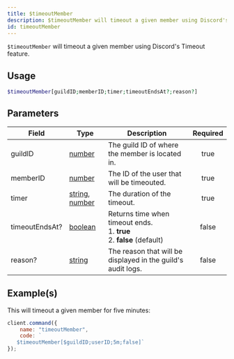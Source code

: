 ```yaml
---
title: $timeoutMember
description: $timeoutMember will timeout a given member using Discord's Timeout feature.
id: timeoutMember
---
```


`$timeoutMember` will timeout a given member using Discord's Timeout feature.

## Usage

```php
$timeoutMember[guildID;memberID;timer;timeoutEndsAt?;reason?]
```

## Parameters

| Field          | Type                                                                                                                                                                                                 | Description                                                                      | Required |
| -------------- | ---------------------------------------------------------------------------------------------------------------------------------------------------------------------------------------------------- | -------------------------------------------------------------------------------- | :------: |
| guildID        | [number](https://developer.mozilla.org/en-US/docs/Web/JavaScript/Reference/Global_Objects/Number)                                                                                                    | The guild ID of where the member is located in.                                  |   true   |
| memberID       | [number](https://developer.mozilla.org/en-US/docs/Web/JavaScript/Reference/Global_Objects/Number)                                                                                                    | The ID of the user that will be timeouted.                                       |   true   |
| timer          | [string](https://developer.mozilla.org/en-US/docs/Web/JavaScript/Reference/Global_Objects/String), [number](https://developer.mozilla.org/en-US/docs/Web/JavaScript/Reference/Global_Objects/Number) | The duration of the timeout.                                                     |   true   |
| timeoutEndsAt? | [boolean](https://developer.mozilla.org/en-US/docs/Web/JavaScript/Reference/Global_Objects/Boolean)                                                                                                  | Returns time when timeout ends. <br /> 1. **true** <br /> 2. **false** (default) |  false   |
| reason?        | [string](https://developer.mozilla.org/en-US/docs/Web/JavaScript/Reference/Global_Objects/String)                                                                                                    | The reason that will be displayed in the guild's audit logs.                     |  false   |

## Example(s)

This will timeout a given member for five minutes:

```javascript
client.command({
    name: "timeoutMember",
    code: `
   $timeoutMember[$guildID;userID;5m;false]`
});
```
